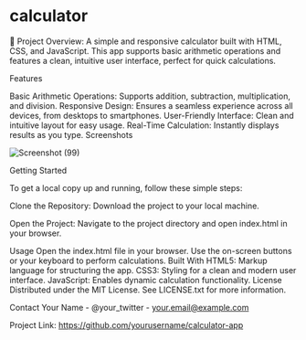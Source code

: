 # calculator
🧮 Project Overview:
A simple and responsive calculator built with HTML, CSS, and JavaScript. This app supports basic arithmetic operations and features a clean, intuitive user interface, perfect for quick calculations.

Features

Basic Arithmetic Operations: Supports addition, subtraction, multiplication, and division.
Responsive Design: Ensures a seamless experience across all devices, from desktops to smartphones.
User-Friendly Interface: Clean and intuitive layout for easy usage.
Real-Time Calculation: Instantly displays results as you type.
Screenshots

![Screenshot (99)](https://github.com/Munishwar001/calculator/assets/161496031/15bf644f-eca8-460a-bd82-9e1de57586a1)

Getting Started

To get a local copy up and running, follow these simple steps:

Clone the Repository:
Download the project to your local machine.

Open the Project:
Navigate to the project directory and open index.html in your browser.

Usage
Open the index.html file in your browser.
Use the on-screen buttons or your keyboard to perform calculations.
Built With
HTML5: Markup language for structuring the app.
CSS3: Styling for a clean and modern user interface.
JavaScript: Enables dynamic calculation functionality.
License
Distributed under the MIT License. See LICENSE.txt for more information.

Contact
Your Name - @your_twitter - your.email@example.com

Project Link: https://github.com/yourusername/calculator-app
